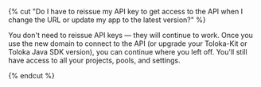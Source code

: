 {% cut "Do I have to reissue my API key to get access to the API when I change the URL or update my app to the latest version?" %}

You don't need to reissue API keys — they will continue to work. Once you use the new domain to connect to the API (or upgrade your Toloka-Kit or Toloka Java SDK version), you can continue where you left off. You'll still have access to all your projects, pools, and settings.

{% endcut %}